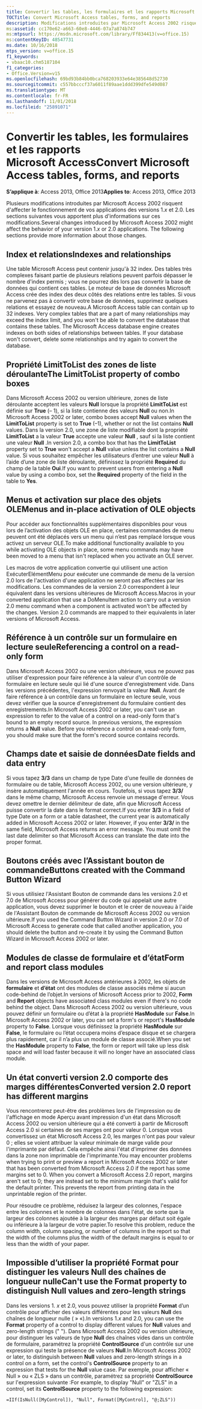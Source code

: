 ```yaml
---
title: Convertir les tables, les formulaires et les rapports Microsoft Access
TOCTitle: Convert Microsoft Access tables, forms, and reports
description: Modifications introduites par Microsoft Access 2002 risquent d’affecter le comportement de votre version 1.x ou 2.0 applications.
ms:assetid: cc170e62-a663-60e8-4446-07a7a874b747
ms:mtpsurl: https://msdn.microsoft.com/library/Ff834413(v=office.15)
ms:contentKeyID: 48547731
ms.date: 10/16/2018
mtps_version: v=office.15
f1_keywords:
- vbaac10.chm5187104
f1_categories:
- Office.Version=v15
ms.openlocfilehash: 69bd93b84bb0bca768203933e64e385648d52730
ms.sourcegitcommit: c557bbcccf37a6011f89aae1ddd399dfe549d087
ms.translationtype: MT
ms.contentlocale: fr-FR
ms.lasthandoff: 11/01/2018
ms.locfileid: "25891071"
---
```

# <a name="convert-microsoft-access-tables-forms-and-reports"></a><span data-ttu-id="6554e-103">Convertir les tables, les formulaires et les rapports Microsoft Access</span><span class="sxs-lookup"><span data-stu-id="6554e-103">Convert Microsoft Access tables, forms, and reports</span></span>

<span data-ttu-id="6554e-104">**S’applique à**: Access 2013, Office 2013</span><span class="sxs-lookup"><span data-stu-id="6554e-104">**Applies to**: Access 2013, Office 2013</span></span>

<span data-ttu-id="6554e-p101">Plusieurs modifications introduites par Microsoft Access 2002 risquent d'affecter le fonctionnement de vos applications des versions 1.*x* et 2.0. Les sections suivantes vous apportent plus d'informations sur ces modifications.</span><span class="sxs-lookup"><span data-stu-id="6554e-p101">Several changes introduced by Microsoft Access 2002 might affect the behavior of your version 1.*x* or 2.0 applications. The following sections provide more information about those changes.</span></span>

## <a name="indexes-and-relationships"></a><span data-ttu-id="6554e-107">Index et relations</span><span class="sxs-lookup"><span data-stu-id="6554e-107">Indexes and relationships</span></span>

<span data-ttu-id="6554e-p102">Une table Microsoft Access peut contenir jusqu'à 32 index. Des tables très complexes faisant partie de plusieurs relations peuvent parfois dépasser le nombre d'index permis ; vous ne pourrez dès lors pas convertir la base de données qui contient ces tables. Le moteur de base de données Microsoft Access crée des index des deux côtés des relations entre les tables. Si vous ne parvenez pas à convertir votre base de données, supprimez quelques relations et essayez de nouveau.</span><span class="sxs-lookup"><span data-stu-id="6554e-p102">A Microsoft Access table can contain up to 32 indexes. Very complex tables that are a part of many relationships may exceed the index limit, and you won't be able to convert the database that contains these tables. The Microsoft Access database engine creates indexes on both sides of relationships between tables. If your database won't convert, delete some relationships and try again to convert the database.</span></span>

## <a name="the-limittolist-property-of-combo-boxes"></a><span data-ttu-id="6554e-112">Propriété LimitToList des zones de liste déroulante</span><span class="sxs-lookup"><span data-stu-id="6554e-112">The LimitToList property of combo boxes</span></span>

<span data-ttu-id="6554e-113">Dans Microsoft Access 2002 ou version ultérieure, zones de liste déroulante acceptent les valeurs **Null** lorsque la propriété **LimitToList** est définie sur **True** (– 1), si la liste contienne des valeurs **Null** ou non.</span><span class="sxs-lookup"><span data-stu-id="6554e-113">In Microsoft Access 2002 or later, combo boxes accept **Null** values when the **LimitToList** property is set to **True** (–1), whether or not the list contains **Null** values.</span></span> <span data-ttu-id="6554e-114">Dans la version 2.0, une zone de liste modifiable dont la propriété **LimitToList** a la valeur **True** accepte une valeur **Null** , sauf si la liste contient une valeur **Null** .</span><span class="sxs-lookup"><span data-stu-id="6554e-114">In version 2.0, a combo box that has the **LimitToList** property set to **True** won't accept a **Null** value unless the list contains a **Null** value.</span></span> <span data-ttu-id="6554e-115">Si vous souhaitez empêcher les utilisateurs d’entrer une valeur **Null** à l’aide d’une zone de liste déroulante, définissez la propriété **Required** du champ de la table **Oui**.</span><span class="sxs-lookup"><span data-stu-id="6554e-115">If you want to prevent users from entering a **Null** value by using a combo box, set the **Required** property of the field in the table to **Yes**.</span></span>

## <a name="menus-and-in-place-activation-of-ole-objects"></a><span data-ttu-id="6554e-116">Menus et activation sur place des objets OLE</span><span class="sxs-lookup"><span data-stu-id="6554e-116">Menus and in-place activation of OLE objects</span></span>

<span data-ttu-id="6554e-117">Pour accéder aux fonctionnalités supplémentaires disponibles pour vous lors de l’activation des objets OLE en place, certaines commandes de menu peuvent ont été déplacés vers un menu qui n’est pas remplacé lorsque vous activez un serveur OLE.</span><span class="sxs-lookup"><span data-stu-id="6554e-117">To make additional functionality available to you while activating OLE objects in place, some menu commands may have been moved to a menu that isn't replaced when you activate an OLE server.</span></span>

<span data-ttu-id="6554e-p104">Les macros de votre application convertie qui utilisent une action ExécuterElémentMenu pour exécuter une commande de menu de la version 2.0 lors de l'activation d'une application ne seront pas affectées par les modifications. Les commandes de la version 2.0 correspondent à leur équivalent dans les versions ultérieures de Microsoft Access.</span><span class="sxs-lookup"><span data-stu-id="6554e-p104">Macros in your converted application that use a DoMenuItem action to carry out a version 2.0 menu command when a component is activated won't be affected by the changes. Version 2.0 commands are mapped to their equivalents in later versions of Microsoft Access.</span></span>

## <a name="referencing-a-control-on-a-read-only-form"></a><span data-ttu-id="6554e-120">Référence à un contrôle sur un formulaire en lecture seule</span><span class="sxs-lookup"><span data-stu-id="6554e-120">Referencing a control on a read-only form</span></span>

<span data-ttu-id="6554e-p105">Dans Microsoft Access 2002 ou une version ultérieure, vous ne pouvez pas utiliser d'expression pour faire référence à la valeur d'un contrôle de formulaire en lecture seule qui lié d'une source d'enregistrement vide. Dans les versions précédentes, l'expression renvoyait la valeur **Null**. Avant de faire référence à un contrôle dans un formulaire en lecture seule, vous devez vérifier que la source d'enregistrement du formulaire contient des enregistrements.</span><span class="sxs-lookup"><span data-stu-id="6554e-p105">In Microsoft Access 2002 or later, you can't use an expression to refer to the value of a control on a read-only form that's bound to an empty record source. In previous versions, the expression returns a **Null** value. Before you reference a control on a read-only form, you should make sure that the form's record source contains records.</span></span>

## <a name="date-fields-and-data-entry"></a><span data-ttu-id="6554e-124">Champs date et saisie de données</span><span class="sxs-lookup"><span data-stu-id="6554e-124">Date fields and data entry</span></span>

<span data-ttu-id="6554e-p106">Si vous tapez **3/3** dans un champ de type Date d'une feuille de données de formulaire ou de table, Microsoft Access 2002, ou une version ultérieure, y insère automatiquement l'année en cours. Toutefois, si vous tapez **3/3/** dans le même champ, Microsoft Access renvoie un message d'erreur. Vous devez omettre le dernier délimiteur de date, afin que Microsoft Access puisse convertir la date dans le format correct.</span><span class="sxs-lookup"><span data-stu-id="6554e-p106">If you enter **3/3** in a field of type Date on a form or a table datasheet, the current year is automatically added in Microsoft Access 2002 or later. However, if you enter **3/3/** in the same field, Microsoft Access returns an error message. You must omit the last date delimiter so that Microsoft Access can translate the date into the proper format.</span></span>

## <a name="buttons-created-with-the-command-button-wizard"></a><span data-ttu-id="6554e-128">Boutons créés avec l’Assistant bouton de commande</span><span class="sxs-lookup"><span data-stu-id="6554e-128">Buttons created with the Command Button Wizard</span></span>

<span data-ttu-id="6554e-129">Si vous utilisiez l'Assistant Bouton de commande dans les versions 2.0 et 7.0 de Microsoft Access pour générer du code qui appelait une autre application, vous devez supprimer le bouton et le créer de nouveau à l'aide de l'Assistant Bouton de commande de Microsoft Access 2002 ou version ultérieure.</span><span class="sxs-lookup"><span data-stu-id="6554e-129">If you used the Command Button Wizard in version 2.0 or 7.0 of Microsoft Access to generate code that called another application, you should delete the button and re-create it by using the Command Button Wizard in Microsoft Access 2002 or later.</span></span>

## <a name="form-and-report-class-modules"></a><span data-ttu-id="6554e-130">Modules de classe de formulaire et d’état</span><span class="sxs-lookup"><span data-stu-id="6554e-130">Form and report class modules</span></span>

<span data-ttu-id="6554e-131">Dans les versions de Microsoft Access antérieures à 2002, les objets de **formulaire** et **d’état** ont des modules de classe associés même si aucun code-behind de l’objet.</span><span class="sxs-lookup"><span data-stu-id="6554e-131">In versions of Microsoft Access prior to 2002, **Form** and **Report** objects have associated class modules even if there's no code behind the object.</span></span> <span data-ttu-id="6554e-132">Dans Microsoft Access 2002 ou version ultérieure, vous pouvez définir un formulaire ou d’état à la propriété **HasModule** sur **False**.</span><span class="sxs-lookup"><span data-stu-id="6554e-132">In Microsoft Access 2002 or later, you can set a form's or report's **HasModule** property to **False**.</span></span> <span data-ttu-id="6554e-133">Lorsque vous définissez la propriété **HasModule** sur **False**, le formulaire ou l’état occupera moins d’espace disque et se chargera plus rapidement, car il n’a plus un module de classe associé.</span><span class="sxs-lookup"><span data-stu-id="6554e-133">When you set the **HasModule** property to **False**, the form or report will take up less disk space and will load faster because it will no longer have an associated class module.</span></span>

## <a name="converted-version-20-report-has-different-margins"></a><span data-ttu-id="6554e-134">Un état converti version 2.0 comporte des marges différentes</span><span class="sxs-lookup"><span data-stu-id="6554e-134">Converted version 2.0 report has different margins</span></span>

<span data-ttu-id="6554e-p108">Vous rencontrerez peut-être des problèmes lors de l'impression ou de l'affichage en mode Aperçu avant impression d'un état dans Microsoft Access 2002 ou version ultérieure qui a été converti à partir de Microsoft Access 2.0 si certaines de ses marges ont pour valeur 0. Lorsque vous convertissez un état Microsoft Access 2.0, les marges n'ont pas pour valeur 0 ; elles se voient attribuer la valeur minimale de marge valide pour l'imprimante par défaut. Cela empêche ainsi l'état d'imprimer des données dans la zone non imprimable de l'imprimante.</span><span class="sxs-lookup"><span data-stu-id="6554e-p108">You may encounter problems when trying to print or preview a report in Microsoft Access 2002 or later that has been converted from Microsoft Access 2.0 if the report has some margins set to 0. When you convert a Microsoft Access 2.0 report, margins aren't set to 0; they are instead set to the minimum margin that's valid for the default printer. This prevents the report from printing data in the unprintable region of the printer.</span></span>

<span data-ttu-id="6554e-138">Pour résoudre ce problème, réduisez la largeur des colonnes, l'espace entre les colonnes et le nombre de colonnes dans l'état, de sorte que la largeur des colonnes ajoutée à la largeur des marges par défaut soit égale ou inférieure à la largeur de votre papier.</span><span class="sxs-lookup"><span data-stu-id="6554e-138">To resolve this problem, reduce the column width, column spacing, or number of columns in the report so that the width of the columns plus the width of the default margins is equal to or less than the width of your paper.</span></span>

## <a name="cant-use-the-format-property-to-distinguish-null-values-and-zero-length-strings"></a><span data-ttu-id="6554e-139">Impossible d’utiliser la propriété Format pour distinguer les valeurs Null des chaînes de longueur nulle</span><span class="sxs-lookup"><span data-stu-id="6554e-139">Can't use the Format property to distinguish Null values and zero-length strings</span></span>

<span data-ttu-id="6554e-140">Dans les versions 1. *x* et 2.0, vous pouvez utiliser la propriété **Format** d’un contrôle pour afficher des valeurs différentes pour les valeurs **Null** des chaînes de longueur nulle ( » «).</span><span class="sxs-lookup"><span data-stu-id="6554e-140">In versions 1.*x* and 2.0, you can use the **Format** property of a control to display different values for **Null** values and zero-length strings (" ").</span></span> <span data-ttu-id="6554e-141">Dans Microsoft Access 2002 ou version ultérieure, pour distinguer les valeurs de type **Null** des chaînes vides dans un contrôle de formulaire, paramétrez la propriété **ControlSource** d'un contrôle sur une expression qui teste la présence de valeurs **Null**.</span><span class="sxs-lookup"><span data-stu-id="6554e-141">In Microsoft Access 2002 or later, to distinguish between **Null** values and zero-length strings in a control on a form, set the control's **ControlSource** property to an expression that tests for the **Null** value case.</span></span> <span data-ttu-id="6554e-142">Par exemple, pour afficher « Null » ou « ZLS » dans un contrôle, paramétrez sa propriété **ControlSource** sur l'expression suivante :</span><span class="sxs-lookup"><span data-stu-id="6554e-142">For example, to display "Null" or "ZLS" in a control, set its **ControlSource** property to the following expression:</span></span>

`=IIf(IsNull([MyControl]), "Null", Format([MyControl], "@;ZLS"))`

